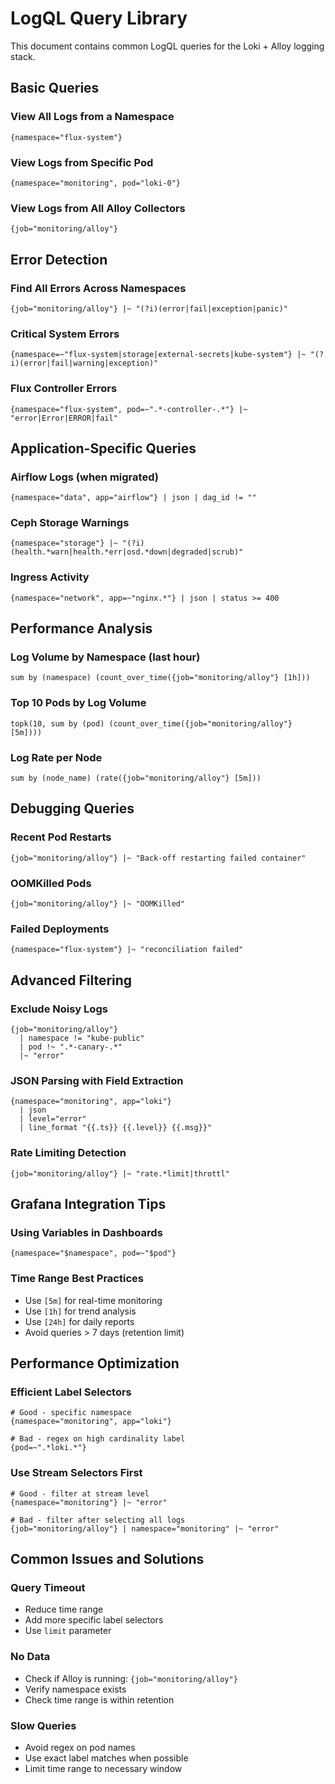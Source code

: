 # LogQL Query Library

This document contains common LogQL queries for the Loki + Alloy logging stack.

## Basic Queries

### View All Logs from a Namespace
```logql
{namespace="flux-system"}
```

### View Logs from Specific Pod
```logql
{namespace="monitoring", pod="loki-0"}
```

### View Logs from All Alloy Collectors
```logql
{job="monitoring/alloy"}
```

## Error Detection

### Find All Errors Across Namespaces
```logql
{job="monitoring/alloy"} |~ "(?i)(error|fail|exception|panic)"
```

### Critical System Errors
```logql
{namespace=~"flux-system|storage|external-secrets|kube-system"} |~ "(?i)(error|fail|warning|exception)"
```

### Flux Controller Errors
```logql
{namespace="flux-system", pod=~".*-controller-.*"} |~ "error|Error|ERROR|fail"
```

## Application-Specific Queries

### Airflow Logs (when migrated)
```logql
{namespace="data", app="airflow"} | json | dag_id != ""
```

### Ceph Storage Warnings
```logql
{namespace="storage"} |~ "(?i)(health.*warn|health.*err|osd.*down|degraded|scrub)"
```

### Ingress Activity
```logql
{namespace="network", app=~"nginx.*"} | json | status >= 400
```

## Performance Analysis

### Log Volume by Namespace (last hour)
```logql
sum by (namespace) (count_over_time({job="monitoring/alloy"} [1h]))
```

### Top 10 Pods by Log Volume
```logql
topk(10, sum by (pod) (count_over_time({job="monitoring/alloy"} [5m])))
```

### Log Rate per Node
```logql
sum by (node_name) (rate({job="monitoring/alloy"} [5m]))
```

## Debugging Queries

### Recent Pod Restarts
```logql
{job="monitoring/alloy"} |~ "Back-off restarting failed container"
```

### OOMKilled Pods
```logql
{job="monitoring/alloy"} |~ "OOMKilled"
```

### Failed Deployments
```logql
{namespace="flux-system"} |~ "reconciliation failed"
```

## Advanced Filtering

### Exclude Noisy Logs
```logql
{job="monitoring/alloy"} 
  | namespace != "kube-public" 
  | pod !~ ".*-canary-.*"
  |~ "error"
```

### JSON Parsing with Field Extraction
```logql
{namespace="monitoring", app="loki"} 
  | json 
  | level="error" 
  | line_format "{{.ts}} {{.level}} {{.msg}}"
```

### Rate Limiting Detection
```logql
{job="monitoring/alloy"} |~ "rate.*limit|throttl"
```

## Grafana Integration Tips

### Using Variables in Dashboards
```logql
{namespace="$namespace", pod=~"$pod"}
```

### Time Range Best Practices
- Use `[5m]` for real-time monitoring
- Use `[1h]` for trend analysis
- Use `[24h]` for daily reports
- Avoid queries > 7 days (retention limit)

## Performance Optimization

### Efficient Label Selectors
```logql
# Good - specific namespace
{namespace="monitoring", app="loki"}

# Bad - regex on high cardinality label
{pod=~".*loki.*"}
```

### Use Stream Selectors First
```logql
# Good - filter at stream level
{namespace="monitoring"} |~ "error"

# Bad - filter after selecting all logs
{job="monitoring/alloy"} | namespace="monitoring" |~ "error"
```

## Common Issues and Solutions

### Query Timeout
- Reduce time range
- Add more specific label selectors
- Use `limit` parameter

### No Data
- Check if Alloy is running: `{job="monitoring/alloy"}`
- Verify namespace exists
- Check time range is within retention

### Slow Queries
- Avoid regex on pod names
- Use exact label matches when possible
- Limit time range to necessary window